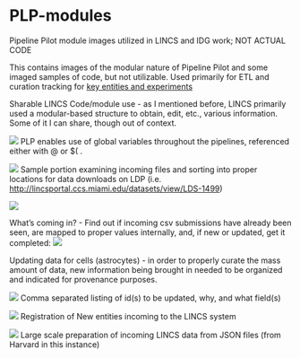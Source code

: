 # PLP-modules
Pipeline Pilot module images utilized in LINCS and IDG work; NOT ACTUAL CODE

This contains images of the modular nature of Pipeline Pilot and some imaged samples of code, but not utilizable. Used primarily for ETL and curation tracking for [key entities and experiments](https://lincsproject.org/LINCS/data/standards)


Sharable LINCS Code/module use - as I mentioned before, LINCS primarily used a modular-based structure to obtain, edit, etc., various information. Some of it I can share, though out of context.



![](https://imgur.com/DlDi9j8.png)
PLP enables use of global variables throughout the pipelines, referenced either with @ or $( .

![](https://imgur.com/BB41aJR.png)
Sample portion examining incoming files and sorting into proper locations for data downloads on LDP (i.e. http://lincsportal.ccs.miami.edu/datasets/view/LDS-1499)

![](https://imgur.com/G6uO87m.png)



What’s coming in? - Find out if incoming csv submissions have already been seen, are mapped to proper values internally, and, if new or updated, get it completed:
![](https://imgur.com/UyDvE6O.png)



Updating data for cells (astrocytes) - in order to properly curate the mass amount of data, new information being brought in needed to be organized and indicated for provenance purposes.

![](https://imgur.com/5hWAaw1.png)
Comma separated listing of id(s) to be updated, why, and what field(s)

![](https://imgur.com/UyDvE6O.png)
Registration of New entities incoming to the LINCS system

![](https://imgur.com/elhrLSs.png)
Large scale preparation of incoming LINCS data from JSON files (from Harvard in this instance)
